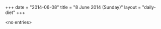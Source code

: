+++
date = "2014-06-08"
title = "8 June 2014 (Sunday)"
layout = "daily-diet"
+++

<p>&lt;no entries&gt;</p>